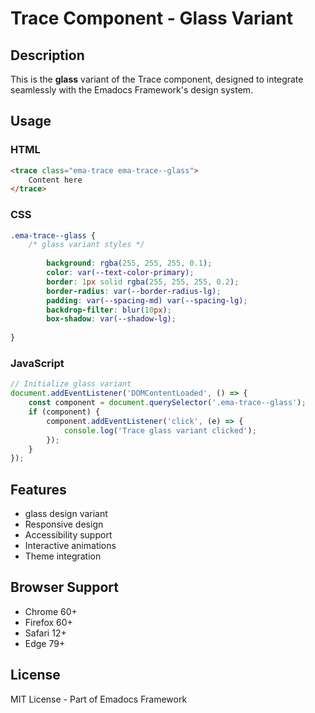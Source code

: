 # Trace Component - Glass Variant

## Description
This is the **glass** variant of the Trace component, designed to integrate seamlessly with the Emadocs Framework's design system.

## Usage

### HTML
```html
<trace class="ema-trace ema-trace--glass">
    Content here
</trace>
```

### CSS
```css
.ema-trace--glass {
    /* glass variant styles */
    
        background: rgba(255, 255, 255, 0.1);
        color: var(--text-color-primary);
        border: 1px solid rgba(255, 255, 255, 0.2);
        border-radius: var(--border-radius-lg);
        padding: var(--spacing-md) var(--spacing-lg);
        backdrop-filter: blur(10px);
        box-shadow: var(--shadow-lg);
    
}
```

### JavaScript
```javascript
// Initialize glass variant
document.addEventListener('DOMContentLoaded', () => {
    const component = document.querySelector('.ema-trace--glass');
    if (component) {
        component.addEventListener('click', (e) => {
            console.log('Trace glass variant clicked');
        });
    }
});
```

## Features
- glass design variant
- Responsive design
- Accessibility support
- Interactive animations
- Theme integration

## Browser Support
- Chrome 60+
- Firefox 60+
- Safari 12+
- Edge 79+

## License
MIT License - Part of Emadocs Framework
